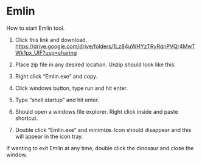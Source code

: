 # Emlin

How to start Emlin tool.

1.	Click this link and download. https://drive.google.com/drive/folders/1Lz84uWHYzTRyRdnPVQr4MwTWk1px_UIF?usp=sharing

2.	Place zip file in any desired location. Unzip should look like this.
 
3.	Right click “Emlin.exe” and copy.
4.	Click windows button, type run and hit enter. 
5.	Type “shell:startup” and hit enter.
6.	Should open a windows file explorer. Right click inside and paste shortcut.
7.	Double click “Emlin.exe” and minimize. Icon should disappear and this will appear in the icon tray.
 
If wanting to exit Emlin at any time, double click the dinosaur and close the window.
